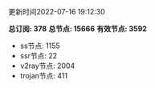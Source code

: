 更新时间2022-07-16 19:12:30

**总订阅: 378**
**总节点: 15666**
**有效节点: 3592**
- ss节点: 1155
- ssr节点: 22
- v2ray节点: 2004
- trojan节点: 411
